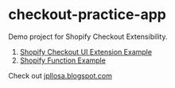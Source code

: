 # checkout-practice-app

Demo project for Shopify Checkout Extensibility.

1. [Shopify Checkout UI Extension Example](https://jpllosa.blogspot.com/2024/07/shopify-checkout-ui-extension-example.html)
2. [Shopify Function Example](https://jpllosa.blogspot.com/2024/08/shopify-function-extension-example.html)

Check out [jpllosa.blogspot.com](https://jpllosa.blogspot.com/)